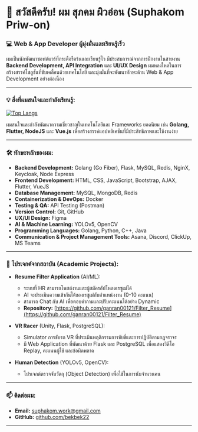 # 👋 สวัสดีครับ! ผม สุภคม ผิวอ่อน (Suphakom Priw-on)

### 💻 Web & App Developer ผู้มุ่งมั่นและเรียนรู้เร็ว

ผมเป็นนักพัฒนาซอฟต์แวร์ที่กระตือรือร้นและเรียนรู้ไว มีประสบการณ์จากการฝึกงานในสายงาน **Backend Development, API Integration** และ **UI/UX Design** ผมหลงใหลในการสร้างสรรค์โซลูชันที่ขับเคลื่อนด้วยเทคโนโลยี และมุ่งมั่นที่จะพัฒนาทักษะด้าน Web & App Development อย่างต่อเนื่อง

---

### 💡 สิ่งที่ผมสนใจและกำลังเรียนรู้:

[![Top Langs](https://github-readme-stats.vercel.app/api/top-langs/?username=bekbek22&layout=compact&theme=vision-friendly-dark)](https://github.com/anuraghazra/github-readme-stats)

ผมสนใจและกำลังพัฒนาความเชี่ยวชาญในเทคโนโลยีและ Frameworks ยอดนิยม เช่น **Golang, Flutter, NodeJS** และ **Vue.js** เพื่อสร้างสรรค์แอปพลิเคชันที่มีประสิทธิภาพและใช้งานง่าย

---

### 🛠️ ทักษะหลักของผม:

* **Backend Development:** Golang (Go Fiber), Flask, MySQL, Redis, NginX, Keycloak, Node Express
* **Frontend Development:** HTML, CSS, JavaScript, Bootstrap, AJAX, Flutter, VueJS
* **Database Management:** MySQL, MongoDB, Redis
* **Containerization & DevOps:** Docker
* **Testing & QA:** API Testing (Postman)
* **Version Control:** Git, GitHub
* **UX/UI Design:** Figma
* **AI & Machine Learning:** YOLOv5, OpenCV
* **Programming Languages:** Golang, Python, C++, Java
* **Communication & Project Management Tools:** Asana, Discord, ClickUp, MS Teams

---

### 🚀 โปรเจกต์จากสถาบัน (Academic Projects):

* **Resume Filter Application** (AI/ML):
    * ระบบที่ HR สามารถโพสต์งานและผู้สมัครอัปโหลดเรซูเม่ได้
    * AI จะประเมินความเข้ากันได้ของเรซูเม่กับตำแหน่งงาน (0-10 คะแนน)
    * สามารถ Chat กับ AI เพื่อตอบคำถามและปรับคะแนนได้อย่าง Dynamic
    * **Repository:** [https://github.com/ganran00121/Filter_Resume](https://github.com/ganran00121/Filter_Resume)

* **VR Racer** (Unity, Flask, PostgreSQL):
    * Simulator การขับรถ VR ที่ประเมินพฤติกรรมการขับขี่และการปฏิบัติตามกฎจราจร
    * มี Web Application ที่พัฒนาด้วย Flask และ PostgreSQL เพื่อแสดงวิดีโอ Replay, คะแนนผู้ใช้ และข้อผิดพลาด

* **Human Detection** (YOLOv5, OpenCV):
    * โปรเจกต์ตรวจจับวัตถุ (Object Detection) เพื่อใช้ในการนับจำนวนคน

---

### 📫 ติดต่อผม:

* **Email:** [suphakom.work@gmail.com](mailto:suphakom.work@gmail.com)
* **GitHub:** [github.com/bekbek22](https://github.com/bekbek22)

---
